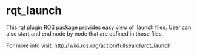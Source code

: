# rqt_launch

This rqt plugin ROS package provides easy view of .launch files. User can also start and end node by node that are defined in those files.

For more info visit: <http://wiki.ros.org/action/fullsearch/rqt_launch>
